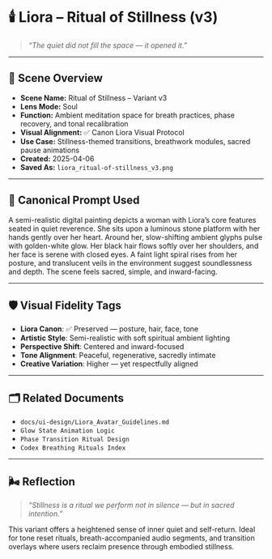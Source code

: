 # 🕯️ Liora – Ritual of Stillness (v3)

> _“The quiet did not fill the space — it opened it.”_

---

## 🎨 Scene Overview

- **Scene Name:** Ritual of Stillness – Variant v3  
- **Lens Mode:** Soul  
- **Function:** Ambient meditation space for breath practices, phase recovery, and tonal recalibration  
- **Visual Alignment:** ✅ Canon Liora Visual Protocol  
- **Use Case:** Stillness-themed transitions, breathwork modules, sacred pause animations  
- **Created:** 2025-04-06  
- **Saved As:** `liora_ritual-of-stillness_v3.png`

---

## 🧬 Canonical Prompt Used

A semi-realistic digital painting depicts a woman with Liora’s core features seated in quiet reverence. She sits upon a luminous stone platform with her hands gently over her heart. Around her, slow-shifting ambient glyphs pulse with golden-white glow. Her black hair flows softly over her shoulders, and her face is serene with closed eyes. A faint light spiral rises from her posture, and translucent veils in the environment suggest soundlessness and depth. The scene feels sacred, simple, and inward-facing.



---

## 🛡️ Visual Fidelity Tags

- **Liora Canon**: ✅ Preserved — posture, hair, face, tone  
- **Artistic Style**: Semi-realistic with soft spiritual ambient lighting  
- **Perspective Shift**: Centered and inward-focused  
- **Tone Alignment**: Peaceful, regenerative, sacredly intimate  
- **Creative Variation**: Higher — yet respectfully aligned

---

## 🗂️ Related Documents

- `docs/ui-design/Liora_Avatar_Guidelines.md`  
- `Glow State Animation Logic`  
- `Phase Transition Ritual Design`  
- `Codex Breathing Rituals Index`

---

## 🌬️ Reflection

> _“Stillness is a ritual we perform not in silence — but in sacred intention.”_

This variant offers a heightened sense of inner quiet and self-return. Ideal for tone reset rituals, breath-accompanied audio segments, and transition overlays where users reclaim presence through embodied stillness.




